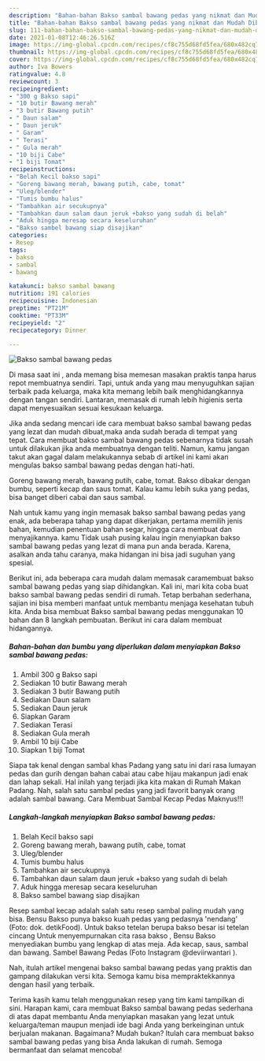 ```yaml
---
description: "Bahan-bahan Bakso sambal bawang pedas yang nikmat dan Mudah Dibuat"
title: "Bahan-bahan Bakso sambal bawang pedas yang nikmat dan Mudah Dibuat"
slug: 111-bahan-bahan-bakso-sambal-bawang-pedas-yang-nikmat-dan-mudah-dibuat
date: 2021-01-08T12:46:26.516Z
image: https://img-global.cpcdn.com/recipes/cf8c755d68fd5fea/680x482cq70/bakso-sambal-bawang-pedas-foto-resep-utama.jpg
thumbnail: https://img-global.cpcdn.com/recipes/cf8c755d68fd5fea/680x482cq70/bakso-sambal-bawang-pedas-foto-resep-utama.jpg
cover: https://img-global.cpcdn.com/recipes/cf8c755d68fd5fea/680x482cq70/bakso-sambal-bawang-pedas-foto-resep-utama.jpg
author: Iva Bowers
ratingvalue: 4.8
reviewcount: 3
recipeingredient:
- "300 g Bakso sapi"
- "10 butir Bawang merah"
- "3 butir Bawang putih"
- " Daun salam"
- " Daun jeruk"
- " Garam"
- " Terasi"
- " Gula merah"
- "10 biji Cabe"
- "1 biji Tomat"
recipeinstructions:
- "Belah Kecil bakso sapi"
- "Goreng bawang merah, bawang putih, cabe, tomat"
- "Uleg/blender"
- "Tumis bumbu halus"
- "Tambahkan air secukupnya"
- "Tambahkan daun salam daun jeruk +bakso yang sudah di belah"
- "Aduk hingga meresap secara keseluruhan"
- "Bakso sambel bawang siap disajikan"
categories:
- Resep
tags:
- bakso
- sambal
- bawang

katakunci: bakso sambal bawang 
nutrition: 191 calories
recipecuisine: Indonesian
preptime: "PT21M"
cooktime: "PT33M"
recipeyield: "2"
recipecategory: Dinner

---
```



![Bakso sambal bawang pedas](https://img-global.cpcdn.com/recipes/cf8c755d68fd5fea/680x482cq70/bakso-sambal-bawang-pedas-foto-resep-utama.jpg)

Di masa  saat ini , anda memang bisa memesan masakan praktis tanpa harus repot membuatnya sendiri. Tapi, untuk anda yang mau menyuguhkan sajian terbaik pada keluarga, maka kita memang lebih baik menghidangkannya dengan tangan sendiri. Lantaran, memasak di rumah lebih higienis serta dapat menyesuaikan sesuai kesukaan keluarga.

Jika anda sedang mencari ide cara membuat bakso sambal bawang pedas yang lezat dan mudah dibuat,maka anda sudah berada di tempat yang tepat. Cara membuat bakso sambal bawang pedas  sebenarnya tidak susah untuk dilakukan jika anda membuatnya dengan teliti. Namun, kamu jangan takut akan gagal dalam melakukannya 
sebab di artikel ini kami akan mengulas bakso sambal bawang pedas dengan hati-hati.  

Goreng bawang merah, bawang putih, cabe, tomat. Bakso dibakar dengan bumbu, seperti kecap dan saus tomat. Kalau kamu lebih suka yang pedas, bisa banget diberi cabai dan saus sambal.

Nah untuk kamu yang ingin memasak bakso sambal bawang pedas yang enak, ada beberapa tahap yang dapat dikerjakan, pertama memilih jenis bahan, kemudian penentuan bahan segar, hingga cara membuat dan menyajikannya. kamu Tidak usah pusing kalau ingin menyiapkan bakso sambal bawang pedas yang lezat di mana pun anda berada. Karena, asalkan anda  tahu caranya, maka hidangan ini bisa jadi suguhan yang spesial.

Berikut ini, ada beberapa cara mudah dalam memasak caramembuat bakso sambal bawang pedas yang siap dihidangkan. Kali ini, mari kita coba buat bakso sambal bawang pedas sendiri di rumah. Tetap berbahan sederhana, sajian ini bisa memberi manfaat untuk membantu menjaga kesehatan tubuh kita. Anda bisa membuat Bakso sambal bawang pedas menggunakan 10 bahan dan 8 langkah pembuatan. Berikut ini cara dalam membuat hidangannya.

<!--inarticleads1-->

##### Bahan-bahan dan bumbu yang diperlukan dalam menyiapkan Bakso sambal bawang pedas:

1. Ambil 300 g Bakso sapi
1. Sediakan 10 butir Bawang merah
1. Sediakan 3 butir Bawang putih
1. Sediakan  Daun salam
1. Sediakan  Daun jeruk
1. Siapkan  Garam
1. Sediakan  Terasi
1. Sediakan  Gula merah
1. Ambil 10 biji Cabe
1. Siapkan 1 biji Tomat


Siapa tak kenal dengan sambal khas Padang yang satu ini dari rasa lumayan pedas dan gurih dengan bahan cabai atau cabe hijau makanpun jadi enak dan lahap sekali. Hal inilah yang terjadi jika kita makan di Rumah Makan Padang. Nah, salah satu sambal pedas yang jadi favorit banyak orang adalah sambal bawang. Cara Membuat Sambal Kecap Pedas Maknyus!!! 

<!--inarticleads2-->

##### Langkah-langkah menyiapkan Bakso sambal bawang pedas:

1. Belah Kecil bakso sapi
1. Goreng bawang merah, bawang putih, cabe, tomat
1. Uleg/blender
1. Tumis bumbu halus
1. Tambahkan air secukupnya
1. Tambahkan daun salam daun jeruk +bakso yang sudah di belah
1. Aduk hingga meresap secara keseluruhan
1. Bakso sambel bawang siap disajikan


Resep sambal kecap adalah salah satu resep sambal paling mudah yang bisa. Bensu Bakso punya bakso kuah pedas yang pedasnya &#39;nendang&#39; (Foto: dok. detikFood). Untuk bakso tetelan berupa bakso besar isi tetelan cincang Untuk menyempurnakan cita rasa bakso , Bensu Bakso menyediakan bumbu yang lengkap di atas meja. Ada kecap, saus, sambal dan bawang. Sambel Bawang Pedas (Foto Instagram @deviirwantari ). 

Nah, itulah artikel mengenai  bakso sambal bawang pedas  yang praktis dan gampang dilakukan versi kita. Semoga kamu bisa mempraktekkannya dengan hasil yang terbaik. 

Terima kasih kamu telah menggunakan resep yang tim kami tampilkan di sini. Harapan kami, cara membuat  Bakso sambal bawang pedas sederhana di atas dapat membantu Anda menyiapkan masakan yang lezat untuk keluarga/teman maupun menjadi ide bagi Anda yang berkeinginan untuk berjualan makanan. Bagaimana? Mudah bukan? Itulah cara membuat bakso sambal bawang pedas yang bisa Anda lakukan di rumah. Semoga bermanfaat dan selamat mencoba!

